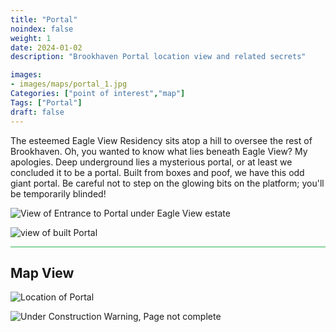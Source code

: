 ```yaml
---
title: "Portal"
noindex: false
weight: 1
date: 2024-01-02
description: "Brookhaven Portal location view and related secrets"

images:
- images/maps/portal_1.jpg
Categories: ["point of interest","map"]
Tags: ["Portal"]
draft: false
--- 
```



The esteemed Eagle View Residency sits atop a hill to oversee the rest of Brookhaven. Oh, you wanted to know what lies beneath Eagle View? My apologies. Deep underground lies a mysterious portal, or at least we concluded it to be a portal. Built from boxes and poof, we have this odd giant portal. Be careful not to step on the glowing bits on the platform; you'll be temporarily blinded!



![View of Entrance to Portal under Eagle View estate](/images/maps/portal_1.jpg)

![view of built Portal](/images/maps/portal-built.jpg)



<hr style="background-color: #28b44c" size=8>

## Map View

![Location of Portal](/images/maps/portal.png)

![Under Construction Warning, Page not complete](/images/under_construction.png)

<!-- <hr style="background-color: #28b44c" size=8>

### Related CaseBook Items

- [URL](/)

<hr style="background-color: #28b44c" size=8>

### Related Quests

- [URL](/) -->